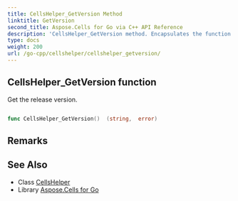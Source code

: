 ```yaml
---
title: CellsHelper_GetVersion Method 
linktitle: GetVersion
second_title: Aspose.Cells for Go via C++ API Reference
description: 'CellsHelper_GetVersion method. Encapsulates the function that represents getversion in Go.'
type: docs
weight: 200
url: /go-cpp/cellshelper/cellshelper_getversion/
---
```


## CellsHelper_GetVersion function

Get the release version.

```go

func CellsHelper_GetVersion()  (string,  error) 

```

## Remarks


## See Also

* Class [CellsHelper](../)
* Library [Aspose.Cells for Go](../../)
